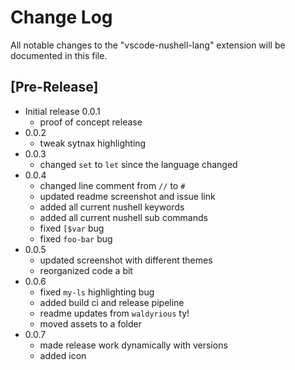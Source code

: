 # Change Log

All notable changes to the "vscode-nushell-lang" extension will be documented in this file.

## [Pre-Release]

- Initial release 0.0.1
    * proof of concept release
- 0.0.2
    * tweak sytnax highlighting
- 0.0.3
    * changed `set` to `let` since the language changed
- 0.0.4
    * changed line comment from `//` to `#`
    * updated readme screenshot and issue link
    * added all current nushell keywords
    * added all current nushell sub commands
    * fixed `[$var` bug
    * fixed `foo-bar` bug
- 0.0.5
    * updated screenshot with different themes
    * reorganized code a bit
- 0.0.6
    * fixed `my-ls` highlighting bug
    * added build ci and release pipeline
    * readme updates from `waldyrious` ty!
    * moved assets to a folder
- 0.0.7
    * made release work dynamically with versions
    * added icon
